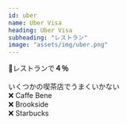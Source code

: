 ```yaml
---
id: uber
name: Uber Visa
heading: Uber Visa
subheading: "レストラン"
image: "assets/img/uber.png"
---
```

🍔レストランで<strong>４％</strong><br />
<br />
いくつかの喫茶店でうまくいかない<br />
❌ Caffe Bene <br />
❌ Brookside <br />
❌ Starbucks